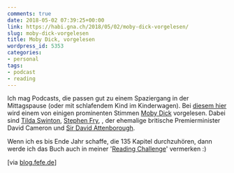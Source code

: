 ```yaml
---
comments: true
date: 2018-05-02 07:39:25+00:00
link: https://habi.gna.ch/2018/05/02/moby-dick-vorgelesen/
slug: moby-dick-vorgelesen
title: Moby Dick, vorgelesen
wordpress_id: 5353
categories:
- personal
tags:
- podcast
- reading
---
```


Ich mag Podcasts, die passen gut zu einem Spaziergang in der Mittagspause (oder mit schlafendem Kind im Kinderwagen). Bei [diesem hier](https://overcast.fm/itunes561715706/the-moby-dick-big-read) wird einem von einigen prominenten Stimmen [Moby Dick](https://en.wikipedia.org/wiki/Moby-Dick) vorgelesen. Dabei sind [Tilda Swinton](https://en.wikipedia.org/wiki/Tilda_Swinton), [Stephen Fry](http://www.stephenfry.com/), , der ehemalige britische Premierminister David Cameron und [Sir David Attenborough](https://youtu.be/enu-qR0H_uk).

Wenn ich es bis Ende Jahr schaffe, die 135 Kapitel durchzuhören, dann werde ich das Buch auch in meiner '[Reading Challenge](https://www.goodreads.com/user_challenges/11847491)' vermerken :)

[via [blog.fefe.de](https://blog.fefe.de/?ts=a4181f01)]
